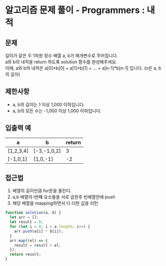 # 알고리즘 문제 풀이 - Programmers : 내적

## 문제

길이가 같은 두 1차원 정수 배열 a, b가 매개변수로 주어집니다. <br>
a와 b의 내적을 return 하도록 solution 함수를 완성해주세요.<br>
이때, a와 b의 내적은 a[0]*b[0] + a[1]*b[1] + ... + a[n-1]\*b[n-1] 입니다. (n은 a, b의 길이)<br>

## 제한사항

- a, b의 길이는 1 이상 1,000 이하입니다.<br>
- a, b의 모든 수는 -1,000 이상 1,000 이하입니다.<br>

## 입출력 예

| a         | b           | return |
| --------- | ----------- | ------ |
| [1,2,3,4] | [-3,-1,0,2] | 3      |
| [-1,0,1]  | [1,0,-1]    | -2     |

## 접근법

1. 배열의 길이만큼 for문을 돌린다.<br>
2. a,b 배열의 i번째 요소들을 서로 곱한후 빈배열안에 push <br>
3. 해당 배열을 mapping하면서 다 더한 값을 리턴 <br>

```js
function solution(a, b) {
  let arr = [];
  let result = 0;
  for (let i = 0; i < a.length; i++) {
    arr.push(a[i] * b[i]);
  }
  arr.map((el) => {
    result = result + el;
  });
  return result;
}
```
